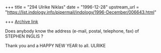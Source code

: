 +++
title = "294 Ulrike Niklas"
date = "1996-12-28"
upstream_url = "https://list.indology.info/pipermail/indology/1996-December/006643.html"

+++
[Archive link](https://list.indology.info/pipermail/indology/1996-December/006643.html)

Does anybody know the address (e-mail, postal, telephone, fax) of STEPHEN 
INGLIS  ?

Thank you and a HAPPY NEW YEAR to all.
ULRIKE




